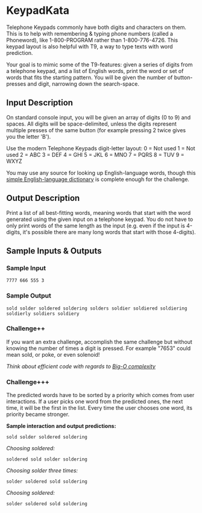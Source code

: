# KeypadKata

Telephone Keypads commonly have both digits and characters on them. This is to help with remembering & typing phone numbers (called a Phoneword), like 1-800-PROGRAM rather than 1-800-776-4726. This keypad layout is also helpful with T9, a way to type texts with word prediction.

Your goal is to mimic some of the T9-features: given a series of digits from a telephone keypad, and a list of English words, print the word or set of words that fits the starting pattern. You will be given the number of button-presses and digit, narrowing down the search-space.

## Input Description
On standard console input, you will be given an array of digits (0 to 9) and spaces. All digits will be space-delimited, unless the digits represent multiple presses of the same button (for example pressing 2 twice gives you the letter 'B').

Use the modern Telephone Keypads digit-letter layout:
0 = Not used
1 = Not used
2 = ABC
3 = DEF
4 = GHI
5 = JKL
6 = MNO
7 = PQRS
8 = TUV
9 = WXYZ

You may use any source for looking up English-language words, though this [simple English-language dictionary](http://www.curlewcommunications.co.uk/wordlist.html) is complete enough for the challenge.

## Output Description
Print a list of all best-fitting words, meaning words that start with the word generated using the given input on a telephone keypad. You do not have to only print words of the same length as the input (e.g. even if the input is 4-digits, it's possible there are many long words that start with those 4-digits).

## Sample Inputs & Outputs

### Sample Input
```
7777 666 555 3
```

### Sample Output
```
sold solder soldered soldering solders soldier soldiered soldiering soldierly soldiers soldiery
```

### Challenge++
If you want an extra challenge, accomplish the same challenge but without knowing the number of times a digit is pressed. For example "7653" could mean sold, or poke, or even solenoid!

*Think about efficient code with regards to [Big-O complexity](http://en.wikipedia.org/wiki/Big_O_notation)*

### Challenge+++
The predicted words have to be sorted by a priority which comes from user interactions. If a user picks one word from the predicted ones, the next time, it will be the first in the list. Every time the user chooses one word, its priority became stronger.

**Sample interaction and output predictions:**

```
sold solder soldered soldering
```

*Choosing soldered:*

```
soldered sold solder soldering
```

*Choosing solder three times:*

```
solder soldered sold soldering
```

*Choosing soldered:*

```
solder soldered sold soldering
```